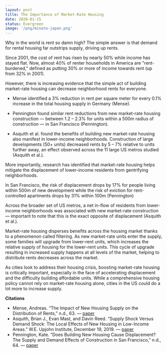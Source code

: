 ```yaml
---
layout: post
title: The Importance of Market-Rate Housing
date: 2020-01-15
status: Evergreen
image: '/png/minato-japan.png'
---
```


Why in the world is rent so damn high? The simple answer is that demand for rental housing far outstrips supply, driving up rents.

Since 2001,  the cost of rent has risen by nearly 50% while income has stayed flat. Now, almost 40% of renter households in America are "rent-burdened," defined as putting 30% or more of income towards rent (up from 32% in 2001).

However, there is increasing evidence that the simple act of building market-rate housing can decrease neighborhood rents for everyone.

- Mense identified a 3% reduction in rent per square meter for every 0.1% increase in the total housing supply in Germany (Mense).

- Pennington found similar rent reductions from new market-rate housing construction — between 1.2 – 2.3% for units within a 500m radius of construction — in San Francisco (Pennington).

- Asquith et al. found the benefits of building new market-rate housing also manifest in lower-income neighborhoods. Construction of large developments (50+ units) decreased rents by 5 – 7% relative to units further away, an effect observed across the 11 large US metros studied (Asquith et al.).

More importantly, research has identified that market-rate housing helps mitigate the displacement of lower-income residents from gentrifying neighborhoods.

In San Francisco, the risk of displacement drops by 17% for people living within 500m of new development while the risk of eviction for rent-controlled apartments drops by 31% within 100m (Pennington)

Across the broader set of US metros, a net in-flow of residents from lower-income neighborhoods was associated with new market-rate construction — important to note that this is the exact opposite of displacement (Asquith et al.).

Market-rate housing disperses benefits across the housing market thanks to a phenomenon called filtering. As new market-rate units enter the supply, some families will upgrade from lower-rent units, which increases the relative supply of housing for the lower-rent units. This cycle of upgrade resulting in increased supply happens at all levels of the market, helping to distribute rents decreases across the market.

As cities look to address their housing crisis, boosting market-rate housing is critically important, especially in the face of accelerating displacement and the difficulty building affordable units. While a comprehensive housing policy cannot rely on market-rate housing alone, cities in the US could do a lot more to increase supply.

**Citations**
- Mense, Andreas. “The Impact of New Housing Supply on the Distribution of Rents,” n.d., 63. — [paper](http://hdl.handle.net/10419/224569)
- Asquith, Brian J., Evan Mast, and Davin Reed. “Supply Shock Versus Demand Shock: The Local Effects of New Housing in Low-Income Areas.” W.E. Upjohn Institute, December 19, 2019. — [paper](https://doi.org/10.17848/wp19-316.)
- Pennington, Kate. “Does Building New Housing Cause Displacement? The Supply and Demand Effects of Construction in San Francisco,” n.d., 64. — [paper](https://www.katepennington.org/research)
